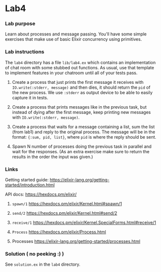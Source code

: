 # Lab4

### Lab purpose

Learn about processes and message passing. You'll have some simple exercises
that make use of basic Elixir concurrency using primitives.

### Lab instructions

The `lab4` directory has a file `lib/lab4.ex` which contains an implementation of chat
room with some stubbed out functions. As usual, use that template to implement features
in your chatroom until all of your tests pass.

  1. Create a process that just prints the first message it receives with `IO.write(:stderr, message)`
     and then dies, it should return the `pid` of the new process. We use `:stderr`
     as output device to be able to easily capture it in tests.

  2. Create a process that prints messages like in the previous task, but instead
     of dying after the first message, keep printing new messages with `IO.write(:stderr, message)`.

  3. Create a process that waits for a message containing a list, sum the list
     (from lab1) and reply to the original process. The message will be in the format:
     `{:sum, pid, list}`, where `pid` is where the reply should be sent.

  4. Spawn N number of processes doing the previous task in parallel and wait
     for the responses. (As an extra exercise make sure to return the results in
     the order the input was given.)


### Links

Getting started guide: https://elixir-lang.org/getting-started/introduction.html

API docs: https://hexdocs.pm/elixir/

  1. `spawn/1` https://hexdocs.pm/elixir/Kernel.html#spawn/1

  2. `send/2` https://hexdocs.pm/elixir/Kernel.html#send/2

  3. `receive/1` https://hexdocs.pm/elixir/Kernel.SpecialForms.html#receive/1

  4. `Process` https://hexdocs.pm/elixir/Process.html

  5. Processes https://elixir-lang.org/getting-started/processes.html


### Solution ( no peeking :) )

See `solution.ex` in the `lab4` directory.
